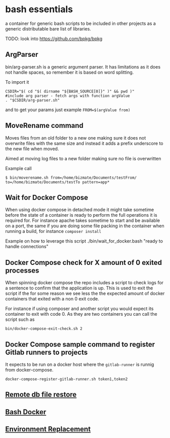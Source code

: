 # bash essentials
a container for generic bash scripts to be included in other projects
as a generic distributable bare list of libraries.  

TODO: look into https://github.com/bpkg/bpkg

## ArgParser
bin/arg-parser.sh is a generic argument parser. It has limitations as
it does not handle spaces, so remember it is based on word splitting.

To import it

```
CSDIR="$( cd "$( dirname "${BASH_SOURCE[0]}" )" && pwd )"
#include arg parser - fetch args with function argValue
. "$CSDIR/arg-parser.sh"
```

and to get your params just example
`FROM=$(argValue from)`

## MoveRename command

Moves files from an old folder to a new one making sure it does not
overwrite files with the same size and instead it adds a prefix
underscore to the new file when moved.

Aimed at moving log files to a new folder making sure no file is
overwritten

Example call

```
$ bin/moverename.sh from=/home/bizmate/Documents/testFrom/ to=/home/bizmate/Documents/testTo pattern=app*
```

## Wait for Docker Compose

When using docker compose in detached mode it might take sometime before
the state of a container is ready to perform the full operations it is
required for. For instance apache takes sometime to start and be
available on a port, the same if you are doing some file packing in the
container when running a build, for instance `composer install`

Example on how to leverage this script
./bin/wait_for_docker.bash "ready to handle connections"

## Docker Compose check for X amount of 0 exited processes
When spinning docker compose the repo includes a script to check logs for a sentence
to confirm that the application is up.
This is used to exit the script if the for some reason we see less the the expected amount
 of docker containers that exited with a non 0 exit code.
 
For instance if using composer and another script you would expect its container to exit 
with code 0. As they are two containers you can call the script such as

`bin/docker-compose-exit-check.sh 2`

## Docker Compose sample command to register Gitlab runners to projects

It expects to be run on a docker host where the `gitlab-runner` is runnig from docker-compose.

`docker-compose-register-gitlab-runner.sh token1,token2`


## [Remote db file restore](/docs/REMOTE_DB_FILE_RESTORE.md)
## [Bash Docker](/docs/BASH_DOCKER.md)
## [Environment Replacement](/docs/ENV_REPLACE.md)
